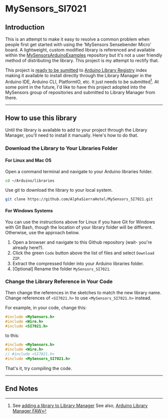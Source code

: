 # MySensors_SI7021

## Introduction

This is an attempt to make it easy to resolve a common problem when people first get started with using the 'MySensors Sensebender Micro' board.  A lightweight, custom modified library is referenced and available within the [MySensorsArduinoExamples](/mysensors/MySensorsArduinoExamples) repository but it's not a user friendly method of distributing the library.  This project is my attempt to rectify that.

This project is [ready to be sumitted](https://github.com/arduino/library-registry/blob/main/FAQ.md#submission-requirements) to [Arduino Library Registry](https://github.com/arduino/library-registry) index making it available to install directly through the Library Manager in the Arduino IDE, Arduino CLI, PlatformIO, etc.  It just needs to be submitted[^1]. At some point in the future, I'd like to have this project adopted into the MySensors group of repositories and submitted to Library Manager from there.  

---

## How to use this library

Until the library is available to add to your project through the Library Manager, you'll need to install it manually.  Here's how to do that.

### Download the Library to Your Libraries Folder

#### For Linux and Mac OS

Open a command terminal and navigate to your Arduino libraries folder.

```bash
cd ~/Arduino/libraries
```

Use git to download the library to your local system.

```bash
git clone https://github.com/AlphaSierraHotel/MySensors_SI7021.git
```

#### For Windows Systems

You can use the instructions above for Linux if you have Git for Windows with Git Bash, though the location of your library folder will be different.  Otherwise, use the approach below.

1. Open a browser and navigate to this Github repository (wait- you're already here?).
2. Click the green `Code` button above the list of files and select `Download ZIP`.
3. Extract the compressed folder into your Arduino libraries folder.
4. [Optional] Rename the folder `MySensors_SI7021`.

### Change the Library Reference in Your Code

Then change the references in the sketches to match the new library name.  Change references of `<SI7021.h>` to use `<MySensors_SI7021.h>` instead.

For example, in your code, change this:

```cpp
#include <MySensors.h>
#include <Wire.h>
#include <SI7021.h>
```

to this:

```cpp
#include <MySensors.h>
#include <Wire.h>
// #include <SI7021.h>
#include <MySensors_SI7021.h>
```

That's it, try compiling the code.

---

## End Notes

[^1]:
    See [adding a library to Library Manager](https://github.com/arduino/library-registry#adding-a-library-to-library-manager)
    See also, [Arduino Library Manager FAW](https://github.com/arduino/library-registry/blob/main/FAQ.md#arduino-library-manager-faq)
